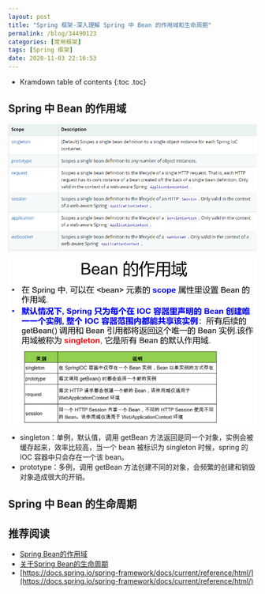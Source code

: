 ```yaml
---
layout: post
title: "Spring 框架-深入理解 Spring 中 Bean 的作用域和生命周期"
permalink: /blog/34490123
categories: [常用框架]
tags: [Spring 框架]
date: 2020-11-03 22:16:53
---
```


* Kramdown table of contents
{:toc .toc}
## Spring 中 Bean 的作用域

![image-20201111134334051](../assets/post-list/img/image-20201111134334051.png)

![image-20201115212248874](../assets/post-list/img/image-20201115212248874.png)

- singleton：单例，默认值，调用 getBean 方法返回是同一个对象，实例会被缓存起来，效率比较高，当一个 bean 被标识为 singleton 时候，spring 的 IOC 容器中只会存在一个该 bean。
- prototype：多例，调用 getBean 方法创建不同的对象，会频繁的创建和销毁对象造成很大的开销。

## Spring 中 Bean 的生命周期

## 推荐阅读

- [Spring Bean的作用域](https://blog.csdn.net/kongmin_123/article/details/82048392)
- [关于Spring Bean的生命周期](https://blog.csdn.net/Apeopl/article/details/82964799)
- [https://docs.spring.io/spring-framework/docs/current/reference/html/](https://docs.spring.io/spring-framework/docs/current/reference/html/)